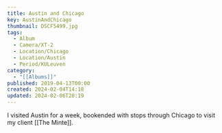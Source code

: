 ```yaml
---
title: Austin and Chicago
key: AustinAndChicago
thumbnail: DSCF5499.jpg
tags:
  - Album
  - Camera/XT-2
  - Location/Chicago
  - Location/Austin
  - Period/KULeuven
category:
  - "[[Albums]]"
published: 2019-04-13T00:00
created: 2024-02-04T14:18
updated: 2024-02-06T20:19
---
```

I visited Austin for a week, bookended with stops through Chicago to visit my client [[The Minte]].
<!-- TODO Wil: add link once the case study exists -->
